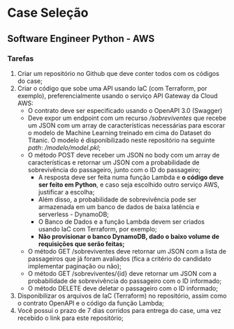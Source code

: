 # Case Seleção

## Software Engineer Python - AWS

### Tarefas

1. Criar um repositório no Github que deve conter todos com os códigos do case;
2. Criar o código que sobe uma API usando IaC (com Terraform, por exemplo), preferencialmente usando o serviço API Gateway da Cloud AWS:
   - O contrato deve ser especificado usando o OpenAPI 3.0 (Swagger)
   - Deve expor um endpoint com um recurso */sobreviventes* que recebe um JSON com um array de características necessárias para escorar o modelo de Machine Learning treinado em cima do Dataset do Titanic. O modelo é disponibilizado neste repositório na seguinte *path*: */modelo/model.pkl*;
   - O método POST deve receber um JSON no body com um array de características e retornar um JSON com a probabilidade de sobrevivência do passageiro, junto com o ID do passageiro;
     - A resposta deve ser feita numa função Lambda e **o código deve ser feito em Python**, e caso seja escolhido outro serviço AWS, justificar a escolha;
     - Além disso, a probabilidade de sobrevivência pode ser armazenada em um banco de dados de baixa latência e serverless - DynamoDB;
     - O Banco de Dados e a função Lambda devem ser criados usando IaC com Terraform, por exemplo;
     - **Não provisionar o banco DynamoDB, dado o baixo volume de requisições que serão feitas;**
   - O método GET /sobreviventes deve retornar um JSON com a lista de passageiros que já foram avaliados (fica a critério do candidato implementar paginação ou não);
   - O método GET /sobreviventes/{id} deve retornar um JSON com a probabilidade de sobrevivência do passageiro com o ID informado;
   - O método DELETE deve deletar o passageiro com o ID informado;
3. Disponibilizar os arquivos de IaC (Terraform) no repositório, assim como o contrato OpenAPI e o código da função Lambda;
4. Você possui o prazo de 7 dias corridos para entrega do case, uma vez recebido o link para este repositório;